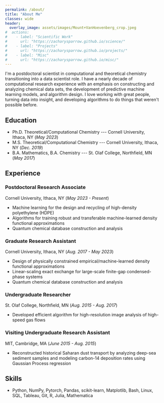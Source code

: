 ```yaml
---
permalink: /about/
title: "About Me"
classes: wide
header: 
  overlay_image: assets/images/Mount+VanHoevenberg_crop.jpeg
#  actions:
#    - label: "Scientific Work"
#      url: "https://zacharysparrow.github.io/science/"
#    - label: "Projects"
#      url: "https://zacharysparrow.github.io/projects/"
#    - label: "Misc"
#      url: "https://zacharysparrow.github.io/misc/"
---
```


I'm a postdoctoral scientist in computational and theoretical chemistry transitioning into a data scientist role. I have a nearly decade of computational research experience with an emphasis on constructing and analyzing chemical data sets, the development of predictive machine learning models, and algorithm design. I love working with great people, turning data into insight, and developing algorithms to do things that weren't possible before.

## Education

- Ph.D. Theoretical/Computational Chemistry --- Cornell University, Ithaca, NY (*May 2023*)							       		
- M.S. Theoretical/Computational Chemistry --- Cornell University, Ithaca, NY (*Dec. 2019*)	 			        		
- B.A. Mathematics, B.A. Chemistry --- St. Olaf College, Northfield, MN (*May 2017*)

## Experience

### Postdoctoral Research Associate  
Cornell University, Ithaca, NY (*May 2023 - Present*)
- Machine learning for the design and recycling of high-density polyethylene (HDPE)
- Algorithms for training robust and transferable machine-learned density functional approximations
- Quantum chemical database construction and analysis

### Graduate Research Assistant  
Cornell University, Ithaca, NY (*Aug. 2017 - May 2023*)
- Design of physically constrained empirical/machine-learned density functional approximations
- Linear-scaling exact exchange for large-scale finite-gap condensed-phase systems
- Quantum chemical database construction and analysis

### Undergraduate Researcher
St. Olaf College, Northfield, MN (*Aug. 2015 - Aug. 2017*)
- Developed efficient algorithm for high-resolution image analysis of high-speed gas flows

### Visiting Undergraduate Research Assistant  
MIT, Cambridge, MA (*June 2015 - Aug. 2015*)
- Reconstructed historical Saharan dust transport by analyzing deep-sea sediment samples and modeling carbon-14 deposition rates using Gaussian Process regression

## Skills
- Python, NumPy, Pytorch, Pandas, scikit-learn, Matplotlib, Bash, Linux, SQL, Tableau, Git, R, Julia, Mathematica





